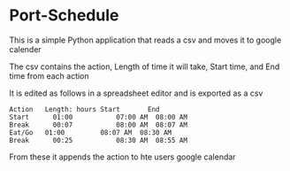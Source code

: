 # Port-Schedule
This is a simple Python application that reads a csv and moves it to google calender

The csv contains the action, Length of time it will take, Start time, and End time from each action

It is edited as follows in a spreadsheet editor and is exported as a csv
```
Action	 Length: hours Start	   End
Start	   01:00	       07:00 AM	 08:00 AM
Break	   00:07	       08:00 AM	 08:07 AM
Eat/Go	 01:00	       08:07 AM	 08:30 AM
Break	   00:25	       08:30 AM  08:55 AM
```


From these it appends the action to hte users google calendar

